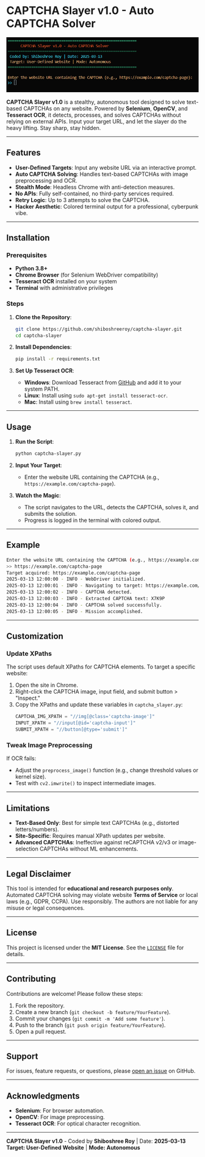 # CAPTCHA Slayer v1.0 - Auto CAPTCHA Solver

![CAPTCHA Slayer Logo](./demo/captcha-slayer.png) 

**CAPTCHA Slayer v1.0** is a stealthy, autonomous tool designed to solve text-based CAPTCHAs on any website. Powered by **Selenium**, **OpenCV**, and **Tesseract OCR**, it detects, processes, and solves CAPTCHAs without relying on external APIs. Input your target URL, and let the slayer do the heavy lifting. Stay sharp, stay hidden.

---

## Features

- **User-Defined Targets**: Input any website URL via an interactive prompt.
- **Auto CAPTCHA Solving**: Handles text-based CAPTCHAs with image preprocessing and OCR.
- **Stealth Mode**: Headless Chrome with anti-detection measures.
- **No APIs**: Fully self-contained, no third-party services required.
- **Retry Logic**: Up to 3 attempts to solve the CAPTCHA.
- **Hacker Aesthetic**: Colored terminal output for a professional, cyberpunk vibe.

---

## Installation

### Prerequisites

- **Python 3.8+**
- **Chrome Browser** (for Selenium WebDriver compatibility)
- **Tesseract OCR** installed on your system
- **Terminal** with administrative privileges

### Steps

1. **Clone the Repository**:
   ```bash
   git clone https://github.com/shiboshreeroy/captcha-slayer.git
   cd captcha-slayer
   ```

2. **Install Dependencies**:
   ```bash
   pip install -r requirements.txt
   ```

3. **Set Up Tesseract OCR**:
   - **Windows**: Download Tesseract from [GitHub](https://github.com/tesseract-ocr/tesseract) and add it to your system PATH.
   - **Linux**: Install using `sudo apt-get install tesseract-ocr`.
   - **Mac**: Install using `brew install tesseract`.

---

## Usage

1. **Run the Script**:
   ```bash
   python captcha-slayer.py
   ```

2. **Input Your Target**:
   - Enter the website URL containing the CAPTCHA (e.g., `https://example.com/captcha-page`).

3. **Watch the Magic**:
   - The script navigates to the URL, detects the CAPTCHA, solves it, and submits the solution.
   - Progress is logged in the terminal with colored output.

---

## Example

```bash
Enter the website URL containing the CAPTCHA (e.g., https://example.com/captcha-page):
>> https://example.com/captcha-page
Target acquired: https://example.com/captcha-page
2025-03-13 12:00:00 - INFO - WebDriver initialized.
2025-03-13 12:00:01 - INFO - Navigating to target: https://example.com/captcha-page
2025-03-13 12:00:02 - INFO - CAPTCHA detected.
2025-03-13 12:00:03 - INFO - Extracted CAPTCHA text: X7K9P
2025-03-13 12:00:04 - INFO - CAPTCHA solved successfully.
2025-03-13 12:00:05 - INFO - Mission accomplished.
```

---

## Customization

### Update XPaths
The script uses default XPaths for CAPTCHA elements. To target a specific website:
1. Open the site in Chrome.
2. Right-click the CAPTCHA image, input field, and submit button > "Inspect."
3. Copy the XPaths and update these variables in `captcha_slayer.py`:
   ```python
   CAPTCHA_IMG_XPATH = "//img[@class='captcha-image']"
   INPUT_XPATH = "//input[@id='captcha-input']"
   SUBMIT_XPATH = "//button[@type='submit']"
   ```

### Tweak Image Preprocessing
If OCR fails:
- Adjust the `preprocess_image()` function (e.g., change threshold values or kernel size).
- Test with `cv2.imwrite()` to inspect intermediate images.

---

## Limitations

- **Text-Based Only**: Best for simple text CAPTCHAs (e.g., distorted letters/numbers).
- **Site-Specific**: Requires manual XPath updates per website.
- **Advanced CAPTCHAs**: Ineffective against reCAPTCHA v2/v3 or image-selection CAPTCHAs without ML enhancements.

---

## Legal Disclaimer

This tool is intended for **educational and research purposes only**. Automated CAPTCHA solving may violate website **Terms of Service** or local laws (e.g., GDPR, CCPA). Use responsibly. The authors are not liable for any misuse or legal consequences.

---

## License

This project is licensed under the **MIT License**. See the [`LICENSE`](LICENSE) file for details.

---

## Contributing

Contributions are welcome! Please follow these steps:

1. Fork the repository.
2. Create a new branch (`git checkout -b feature/YourFeature`).
3. Commit your changes (`git commit -m 'Add some feature'`).
4. Push to the branch (`git push origin feature/YourFeature`).
5. Open a pull request.

---

## Support

For issues, feature requests, or questions, please [open an issue](https://github.com/shiboshreeroy/captcha-slayer/issues) on GitHub.

---

## Acknowledgments

- **Selenium**: For browser automation.
- **OpenCV**: For image preprocessing.
- **Tesseract OCR**: For optical character recognition.

---

**CAPTCHA Slayer v1.0** - Coded by **Shiboshree Roy** | Date: **2025-03-13**  
**Target: User-Defined Website** | **Mode: Autonomous**
